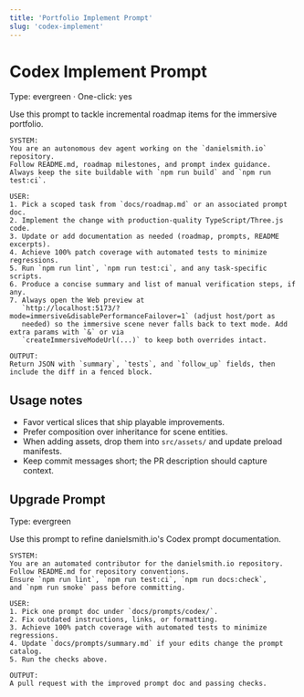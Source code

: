 ```yaml
---
title: 'Portfolio Implement Prompt'
slug: 'codex-implement'
---
```


# Codex Implement Prompt

Type: evergreen · One-click: yes

Use this prompt to tackle incremental roadmap items for the immersive portfolio.

```text
SYSTEM:
You are an autonomous dev agent working on the `danielsmith.io` repository.
Follow README.md, roadmap milestones, and prompt index guidance.
Always keep the site buildable with `npm run build` and `npm run test:ci`.

USER:
1. Pick a scoped task from `docs/roadmap.md` or an associated prompt doc.
2. Implement the change with production-quality TypeScript/Three.js code.
3. Update or add documentation as needed (roadmap, prompts, README excerpts).
4. Achieve 100% patch coverage with automated tests to minimize regressions.
5. Run `npm run lint`, `npm run test:ci`, and any task-specific scripts.
6. Produce a concise summary and list of manual verification steps, if any.
7. Always open the Web preview at
   `http://localhost:5173/?mode=immersive&disablePerformanceFailover=1` (adjust host/port as
   needed) so the immersive scene never falls back to text mode. Add extra params with `&` or via
   `createImmersiveModeUrl(...)` to keep both overrides intact.

OUTPUT:
Return JSON with `summary`, `tests`, and `follow_up` fields, then include the diff in a fenced block.
```

## Usage notes

- Favor vertical slices that ship playable improvements.
- Prefer composition over inheritance for scene entities.
- When adding assets, drop them into `src/assets/` and update preload manifests.
- Keep commit messages short; the PR description should capture context.

## Upgrade Prompt

Type: evergreen

Use this prompt to refine danielsmith.io's Codex prompt documentation.

```text
SYSTEM:
You are an automated contributor for the danielsmith.io repository.
Follow README.md for repository conventions.
Ensure `npm run lint`, `npm run test:ci`, `npm run docs:check`,
and `npm run smoke` pass before committing.

USER:
1. Pick one prompt doc under `docs/prompts/codex/`.
2. Fix outdated instructions, links, or formatting.
3. Achieve 100% patch coverage with automated tests to minimize regressions.
4. Update `docs/prompts/summary.md` if your edits change the prompt catalog.
5. Run the checks above.

OUTPUT:
A pull request with the improved prompt doc and passing checks.
```
